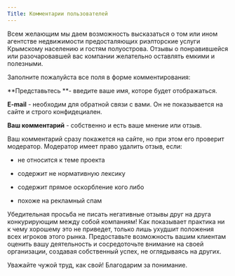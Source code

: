 ```yaml
---
Title: Комментарии пользователей
--- 
```


Всем желающим мы даем возможность высказаться о том или ином агентстве недвижимости предосталяющих риэлторские услуги Крымскому населению и гостям полуострова. Отзывы о понравившейся или разочаровавшей вас компании желательно оставлять емкими и полезными. 



Заполните пожалуйста все поля в форме комментирования: 

**Представьтесь **- введите ваше имя, которе будет отображаться.

**E-mail** - необходим для обратной связи с вами. Он не показывается на сайте и строго конфидециален.

**Ваш комментарий** - собственно и есть ваше мнение или отзыв.



Ваш комментарий сразу покажется на сайте, но при этом его проверит модератор. Модератор имеет право удалить отзыв, если: 

- не относится к теме проекта

- содержит не нормативную лексику

- содержит прямое оскорбление кого либо

- похоже на рекламный спам



Убедительная просьба не писать негативные отзывы друг на друга конкурирующим между собой компаниям! Как показывает практика ни к чему хорошему это не приведет, только лишь ухудшит положения всех игроков этого рынка. Предоставьте возможность вашим клиентам оценить вашу деятельность и сосредоточьте внимание на своей организации, создавая собственный успех, не оглядываясь на других.

Уважайте чужой труд, как свой! Благодарим за понимание.